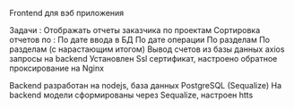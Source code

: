 Frontend для вэб приложения


Задачи :
Отображать отчеты заказчика по проектам 
Сортировка отчетов по :
По дате ввода в БД
По дате операции
По разделам
По разделам (с нарастающим итогом)
Вывод счетов из базы данных
axios запросы на backend
Установлен Ssl сертификат, настроено обратное проксирование на Nginx

Backend разработан на nodejs, база данных PostgreSQL (Sequalize)
На backend модели сформированы через Sequalize, настроен htts 

